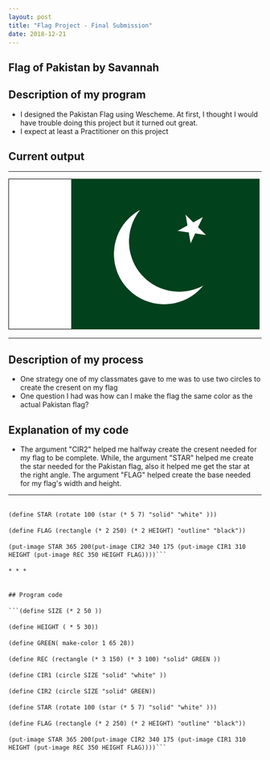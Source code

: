 ```yaml
---
layout: post
title: "Flag Project - Final Submission"
date: 2018-12-21
---
```


## Flag of Pakistan by Savannah 

## Description of my program

-   I designed the Pakistan Flag using Wescheme. At first, I thought I would have trouble doing this project but it turned out great.
-   I expect at least a Practitioner on this project 


## Current output

* * *
![Flag](/images/FlagV2.png)
* * *

## Description of my process

- One strategy one of my classmates gave to me was to use two circles to create the cresent on my flag
- One question I had was how can I make the flag the same color as the actual Pakistan flag?

## Explanation of my code

-   The argument "CIR2" helped me halfway create the cresent needed for my flag to be complete. While, the argument "STAR" helped me create the star needed for the Pakistan flag, also it helped me get the star at the right angle. The argument "FLAG" helped create the base needed for my flag's width and height.

* * *

```(define CIR2 (circle SIZE "solid" GREEN))

(define STAR (rotate 100 (star (* 5 7) "solid" "white" )))

(define FLAG (rectangle (* 2 250) (* 2 HEIGHT) "outline" "black"))

(put-image STAR 365 200(put-image CIR2 340 175 (put-image CIR1 310 HEIGHT (put-image REC 350 HEIGHT FLAG))))```

* * *


## Program code

```(define SIZE (* 2 50 ))

(define HEIGHT ( * 5 30))

(define GREEN( make-color 1 65 28))

(define REC (rectangle (* 3 150) (* 3 100) "solid" GREEN ))

(define CIR1 (circle SIZE "solid" "white" ))

(define CIR2 (circle SIZE "solid" GREEN))

(define STAR (rotate 100 (star (* 5 7) "solid" "white" )))

(define FLAG (rectangle (* 2 250) (* 2 HEIGHT) "outline" "black"))

(put-image STAR 365 200(put-image CIR2 340 175 (put-image CIR1 310 HEIGHT (put-image REC 350 HEIGHT FLAG))))```
